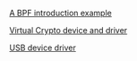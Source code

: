 [A BPF introduction example](./bpf)

[Virtual Crypto device and driver](./crypto)

[USB device driver](./usb)
